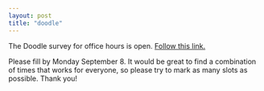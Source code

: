 ```yaml
---
layout: post
title: "doodle"
---
```


The Doodle survey for office hours is open. [Follow this link.](http://doodle.com/ubqnfbg34uiqd8pv) 

Please fill by Monday September 8. It would be great to find a combination of times that works for everyone, so please try to mark as many slots as possible. Thank you!

